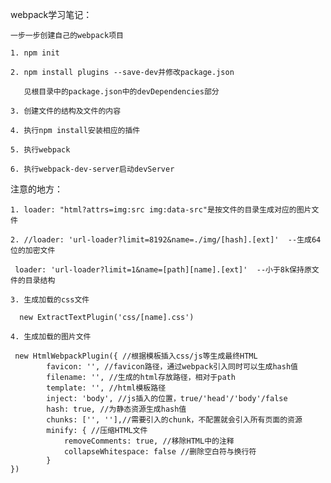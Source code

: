 webpack学习笔记：

	一步一步创建自己的webpack项目

	1. npm init

	2. npm install plugins --save-dev并修改package.json
	   
	   见根目录中的package.json中的devDependencies部分

	3. 创建文件的结构及文件的内容

	4. 执行npm install安装相应的插件

	5. 执行webpack

	6. 执行webpack-dev-server启动devServer


注意的地方：

	1. loader: "html?attrs=img:src img:data-src"是按文件的目录生成对应的图片文件

	2. //loader: 'url-loader?limit=8192&name=./img/[hash].[ext]'  --生成64位的加密文件

	 loader: 'url-loader?limit=1&name=[path][name].[ext]'  --小于8k保持原文件的目录结构

	3. 生成加载的css文件

	  new ExtractTextPlugin('css/[name].css')

	4. 生成加载的图片文件

	 new HtmlWebpackPlugin({ //根据模板插入css/js等生成最终HTML
	        favicon: '', //favicon路径，通过webpack引入同时可以生成hash值
	        filename: '', //生成的html存放路径，相对于path
	        template: '', //html模板路径
	        inject: 'body', //js插入的位置，true/'head'/'body'/false
	        hash: true, //为静态资源生成hash值
	        chunks: ['', ''],//需要引入的chunk，不配置就会引入所有页面的资源
	        minify: { //压缩HTML文件    
	            removeComments: true, //移除HTML中的注释
	            collapseWhitespace: false //删除空白符与换行符
	        }
	})

   




